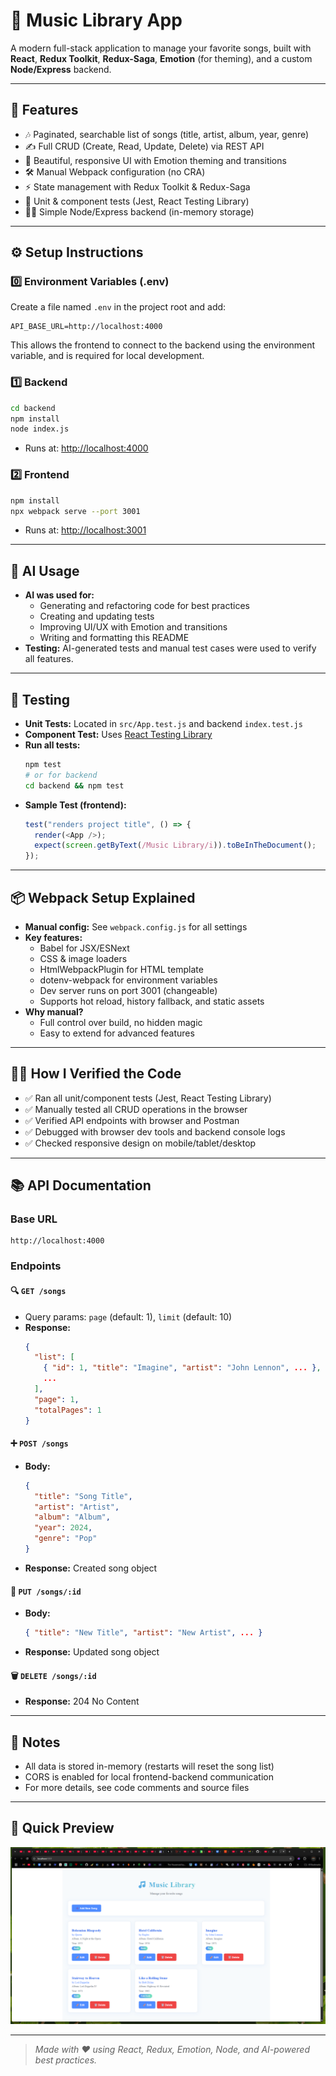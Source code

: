 # 🎵 Music Library App

A modern full-stack application to manage your favorite songs, built with **React**, **Redux Toolkit**, **Redux-Saga**, **Emotion** (for theming), and a custom **Node/Express** backend.

---

## 🚀 Features

- 🎶 Paginated, searchable list of songs (title, artist, album, year, genre)
- ✍️ Full CRUD (Create, Read, Update, Delete) via REST API
- 🎨 Beautiful, responsive UI with Emotion theming and transitions
- 🛠️ Manual Webpack configuration (no CRA)
- ⚡ State management with Redux Toolkit & Redux-Saga
- 🧪 Unit & component tests (Jest, React Testing Library)
- 🧑‍💻 Simple Node/Express backend (in-memory storage)

---

## ⚙️ Setup Instructions

### 0️⃣ Environment Variables (.env)

Create a file named `.env` in the project root and add:

```env
API_BASE_URL=http://localhost:4000
```

This allows the frontend to connect to the backend using the environment variable, and is required for local development.

### 1️⃣ Backend

```bash
cd backend
npm install
node index.js
```

- Runs at: [http://localhost:4000](http://localhost:4000)

### 2️⃣ Frontend

```bash
npm install
npx webpack serve --port 3001
```

- Runs at: [http://localhost:3001](http://localhost:3001)

---

## 🤖 AI Usage

- **AI was used for:**
  - Generating and refactoring code for best practices
  - Creating and updating tests
  - Improving UI/UX with Emotion and transitions
  - Writing and formatting this README
- **Testing:** AI-generated tests and manual test cases were used to verify all features.

---

## 🧪 Testing

- **Unit Tests:** Located in `src/App.test.js` and backend `index.test.js`
- **Component Test:** Uses [React Testing Library](https://testing-library.com/docs/react-testing-library/intro/)
- **Run all tests:**
  ```bash
  npm test
  # or for backend
  cd backend && npm test
  ```
- **Sample Test (frontend):**
  ```js
  test("renders project title", () => {
    render(<App />);
    expect(screen.getByText(/Music Library/i)).toBeInTheDocument();
  });
  ```

---

## 📦 Webpack Setup Explained

- **Manual config:** See `webpack.config.js` for all settings
- **Key features:**
  - Babel for JSX/ESNext
  - CSS & image loaders
  - HtmlWebpackPlugin for HTML template
  - dotenv-webpack for environment variables
  - Dev server runs on port 3001 (changeable)
  - Supports hot reload, history fallback, and static assets
- **Why manual?**
  - Full control over build, no hidden magic
  - Easy to extend for advanced features

---

## 🧑‍🔬 How I Verified the Code

- ✅ Ran all unit/component tests (Jest, React Testing Library)
- ✅ Manually tested all CRUD operations in the browser
- ✅ Verified API endpoints with browser and Postman
- ✅ Debugged with browser dev tools and backend console logs
- ✅ Checked responsive design on mobile/tablet/desktop

---

## 📚 API Documentation

### Base URL

```
http://localhost:4000
```

### Endpoints

#### 🔍 `GET /songs`

- Query params: `page` (default: 1), `limit` (default: 10)
- **Response:**
  ```json
  {
    "list": [
      { "id": 1, "title": "Imagine", "artist": "John Lennon", ... },
      ...
    ],
    "page": 1,
    "totalPages": 1
  }
  ```

#### ➕ `POST /songs`

- **Body:**
  ```json
  {
    "title": "Song Title",
    "artist": "Artist",
    "album": "Album",
    "year": 2024,
    "genre": "Pop"
  }
  ```
- **Response:** Created song object

#### 📝 `PUT /songs/:id`

- **Body:**
  ```json
  { "title": "New Title", "artist": "New Artist", ... }
  ```
- **Response:** Updated song object

#### 🗑️ `DELETE /songs/:id`

- **Response:** 204 No Content

---

## 📝 Notes

- All data is stored in-memory (restarts will reset the song list)
- CORS is enabled for local frontend-backend communication
- For more details, see code comments and source files

---

## 👀 Quick Preview

![UI Screenshot](public/preview.png)

---

> _Made with ❤️ using React, Redux, Emotion, Node, and AI-powered best practices._
